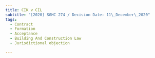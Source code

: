 ```yaml
---
title: CIK v CIL
subtitle: "[2020] SGHC 274 / Decision Date: 11\_December\_2020"
tags:
  - Contract
  - Formation
  - Acceptance
  - Building And Construction Law
  - Jurisdictional objection

---
```


